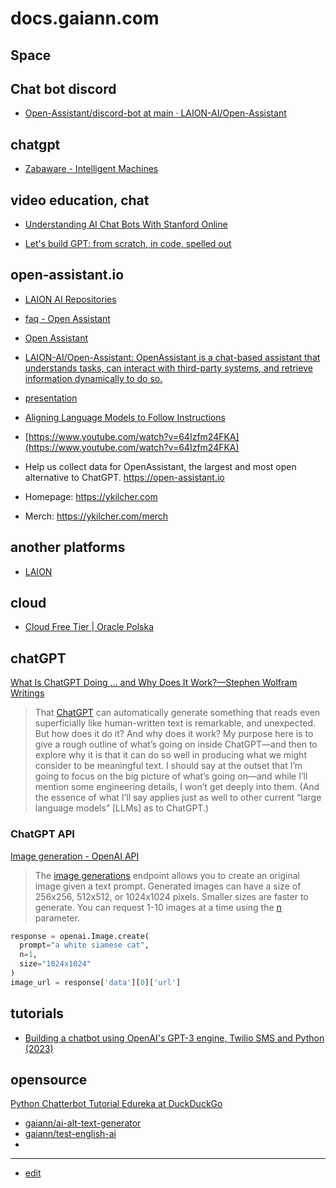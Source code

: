 # docs.gaiann.com


## Space


## Chat bot discord

+ [Open-Assistant/discord-bot at main · LAION-AI/Open-Assistant](https://github.com/LAION-AI/Open-Assistant/tree/main/discord-bot)

## chatgpt

+ [Zabaware - Intelligent Machines](https://www.zabaware.com/#page=/loebner.html;)







## video education, chat

+ [Understanding AI Chat Bots With Stanford Online](https://hackaday.com/2023/02/08/understanding-ai-chat-bots-with-stanford-online/)

+ [Let's build GPT: from scratch, in code, spelled out](https://www.youtube.com/watch?v=kCc8FmEb1nY)


## open-assistant.io

+ [LAION AI Repositories](https://github.com/orgs/LAION-AI/repositories?type=all)

+ [faq - Open Assistant](https://projects.laion.ai/Open-Assistant/docs/faq)

+ [Open Assistant](https://projects.laion.ai/Open-Assistant/)

+ [LAION-AI/Open-Assistant: OpenAssistant is a chat-based assistant that understands tasks, can interact with third-party systems, and retrieve information dynamically to do so.](https://github.com/LAION-AI/Open-Assistant)

+ [presentation](https://docs.google.com/presentation/d/1n7IrAOVOqwdYgiYrXc8Sj0He8krn5MVZO_iLkCjTtu0/edit#slide=id.g1c27a3078af_0_1369)

+ [Aligning Language Models to Follow Instructions](https://openai.com/blog/instruction-following/)

+ [https://www.youtube.com/watch?v=64Izfm24FKA](https://www.youtube.com/watch?v=64Izfm24FKA)

+ Help us collect data for OpenAssistant, the largest and most open alternative to ChatGPT. https://open-assistant.io
+ Homepage: https://ykilcher.com
+ Merch: https://ykilcher.com/merch

## another platforms

+ [LAION](https://laion.ai/)

## cloud

+ [Cloud Free Tier | Oracle Polska](https://www.oracle.com/pl/cloud/free/)


## chatGPT

[What Is ChatGPT Doing … and Why Does It Work?—Stephen Wolfram Writings](https://writings.stephenwolfram.com/2023/02/what-is-chatgpt-doing-and-why-does-it-work/)

> That [ChatGPT](https://chat.openai.com/) can automatically generate something that reads even superficially like human-written text is remarkable, and unexpected. But how does it do it? And why does it work? My purpose here is to give a rough outline of what’s going on inside ChatGPT—and then to explore why it is that it can do so well in producing what we might consider to be meaningful text. I should say at the outset that I’m going to focus on the big picture of what’s going on—and while I’ll mention some engineering details, I won’t get deeply into them. (And the essence of what I’ll say applies just as well to other current “large language models” \[LLMs\] as to ChatGPT.)


### ChatGPT API

[Image generation - OpenAI API](https://platform.openai.com/docs/guides/images/introduction)

> The [image generations](https://platform.openai.com/docs/api-reference/images/create) endpoint allows you to create an original image given a text prompt. Generated images can have a size of 256x256, 512x512, or 1024x1024 pixels. Smaller sizes are faster to generate. You can request 1-10 images at a time using the [n](https://platform.openai.com/docs/api-reference/images/create#images/create-n) parameter.

```python
response = openai.Image.create(
  prompt="a white siamese cat",
  n=1,
  size="1024x1024"
)
image_url = response['data'][0]['url']
```


## tutorials


+ [Building a chatbot using OpenAI's GPT-3 engine, Twilio SMS and Python (2023)](https://enster-info.randvatar.com/article/building-a-chatbot-using-openai-s-gpt-3-engine-twilio-sms-and-python)



## opensource
[Python Chatterbot Tutorial Edureka at DuckDuckGo](https://duckduckgo.com/?t=ffab&q=Python+Chatterbot+Tutorial+Edureka+&atb=v333-1&ia=web)

+ [gaiann/ai-alt-text-generator](https://github.com/gaiann/ai-alt-text-generator)
+ [gaiann/test-english-ai](https://github.com/gaiann/test-english-ai)
+ 






---
+ [edit](https://github.com/gaiann/docs/edit/main/README.md)
